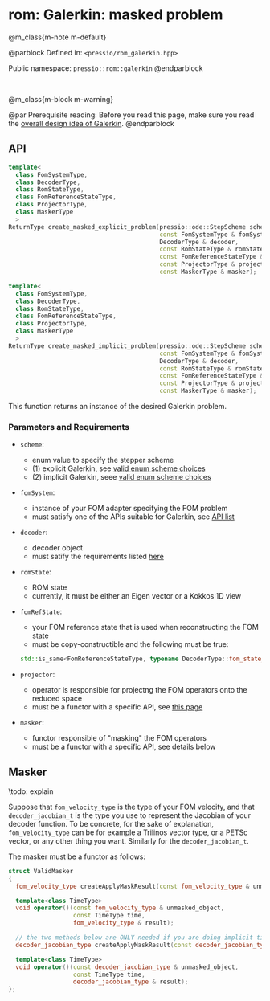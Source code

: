 
# rom: Galerkin: masked problem


@m_class{m-note m-default}

@parblock
Defined in: `<pressio/rom_galerkin.hpp>`

Public namespace: `pressio::rom::galerkin`
@endparblock

<br/>

@m_class{m-block m-warning}

@par Prerequisite reading:
Before you read this page, make sure you
read the [overall design idea of Galerkin](md_pages_components_rom_galerkin.html).
@endparblock

## API

```cpp
template<
  class FomSystemType,
  class DecoderType,
  class RomStateType,
  class FomReferenceStateType,
  class ProjectorType,
  class MaskerType
  >																				 (1)
ReturnType create_masked_explicit_problem(pressio::ode::StepScheme scheme,
										  const FomSystemType & fomSystem,
										  DecoderType & decoder,
										  const RomStateType & romState,
										  const FomReferenceStateType & fomRefState,
										  const ProjectorType & projector,
										  const MaskerType & masker);

template<
  class FomSystemType,
  class DecoderType,
  class RomStateType,
  class FomReferenceStateType,
  class ProjectorType,
  class MaskerType
  >																				 (2)
ReturnType create_masked_implicit_problem(pressio::ode::StepScheme scheme,
										  const FomSystemType & fomSystem,
										  DecoderType & decoder,
										  const RomStateType & romState,
										  const FomReferenceStateType & fomRefState,
										  const ProjectorType & projector,
										  const MaskerType & masker);
```

This function returns an instance of the desired Galerkin problem.

### Parameters and Requirements

- `scheme`:
  - enum value to specify the stepper scheme
  - (1) explicit Galerkin, see [valid enum scheme choices](md_pages_components_ode_steppers_explicit.html)
  - (2) implicit Galerkin, seee [valid enum scheme choices](md_pages_components_ode_steppers_implicit.html)

- `fomSystem`:
  - instance of your FOM adapter specifying the FOM problem <br/>
  - must satisfy one of the APIs suitable for Galerkin, see [API list](./md_pages_components_rom_fom_apis.html)

- `decoder`:
  - decoder object
  - must satify the requirements listed [here](md_pages_components_rom_decoder.html)

- `romState`:
  - ROM state
  - currently, it must be either an Eigen vector or a Kokkos 1D view

- `fomRefState`:
  - your FOM reference state that is used when reconstructing the FOM state
  - must be copy-constructible and the following must be true:<br/>
  ```cpp
  std::is_same<FomReferenceStateType, typename DecoderType::fom_state_type>::value == true
  ```

- `projector`:
  - operator is responsible for projectng the FOM operators onto the reduced space
  - must be a functor with a specific API, see [this page](md_pages_components_rom_galerkin_hypred.html)

- `masker`:
  - functor responsible of "masking" the FOM operators
  - must be a functor with a specific API, see details below


## Masker

\todo: explain

Suppose that `fom_velocity_type` is the type of your FOM velocity,
and that `decoder_jacobian_t` is the type
you use to represent the Jacobian of your decoder function.
To be concrete, for the sake of explanation, `fom_velocity_type` can be for
example a Trilinos
vector type, or a PETSc vector, or any other thing you want.
Similarly for the `decoder_jacobian_t`.

The masker must be a functor as follows:

```cpp
struct ValidMasker
{
  fom_velocity_type createApplyMaskResult(const fom_velocity_type & unmasked_object);

  template<class TimeType>
  void operator()(const fom_velocity_type & unmasked_object,
                  const TimeType time,
				  fom_velocity_type & result);

  // the two methods below are ONLY needed if you are doing implicit time
  decoder_jacobian_type createApplyMaskResult(const decoder_jacobian_type & unmasked_object);

  template<class TimeType>
  void operator()(const decoder_jacobian_type & unmasked_object,
                  const TimeType time,
				  decoder_jacobian_type & result);
};
```
